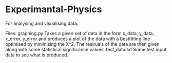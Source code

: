 # Experimantal-Physics
For analysing and visualising data.

Files:
  graphing.py Takes a given set of data in the form x_data, y_data, x_error, y_error and produces a plot of the data with a bestfitting line optimised by minimising the X^2. The resiruals of the data are then given along with some statistical significance values.
  test_data.txt Some test input data to see what is produced.
